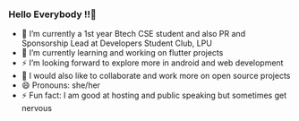 ### Hello Everybody !!👋

- 🔭 I’m currently a 1st year Btech CSE student and also PR and Sponsorship Lead at Developers Student Club, LPU
- 🌱 I’m currently learning and working on flutter projects
- ⚡ I’m looking forward to explore more in android and web development
- 🤔 I would also like to collaborate and work more on open source projects 
- 😄 Pronouns: she/her
- ⚡ Fun fact: I am good at hosting and public speaking but sometimes get nervous

